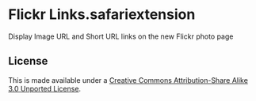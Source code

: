 Flickr Links.safariextension
============================

Display Image URL and Short URL links on the new Flickr photo page

## License
This is made available under a [Creative Commons Attribution-Share Alike 3.0 Unported License](http://creativecommons.org/licenses/by-sa/3.0).